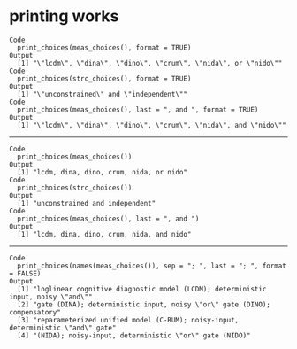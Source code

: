 # printing works

    Code
      print_choices(meas_choices(), format = TRUE)
    Output
      [1] "\"lcdm\", \"dina\", \"dino\", \"crum\", \"nida\", or \"nido\""
    Code
      print_choices(strc_choices(), format = TRUE)
    Output
      [1] "\"unconstrained\" and \"independent\""
    Code
      print_choices(meas_choices(), last = ", and ", format = TRUE)
    Output
      [1] "\"lcdm\", \"dina\", \"dino\", \"crum\", \"nida\", and \"nido\""

---

    Code
      print_choices(meas_choices())
    Output
      [1] "lcdm, dina, dino, crum, nida, or nido"
    Code
      print_choices(strc_choices())
    Output
      [1] "unconstrained and independent"
    Code
      print_choices(meas_choices(), last = ", and ")
    Output
      [1] "lcdm, dina, dino, crum, nida, and nido"

---

    Code
      print_choices(names(meas_choices()), sep = "; ", last = "; ", format = FALSE)
    Output
      [1] "loglinear cognitive diagnostic model (LCDM); deterministic input, noisy \"and\""
      [2] "gate (DINA); deterministic input, noisy \"or\" gate (DINO); compensatory"       
      [3] "reparameterized unified model (C-RUM); noisy-input, deterministic \"and\" gate" 
      [4] "(NIDA); noisy-input, deterministic \"or\" gate (NIDO)"                          

